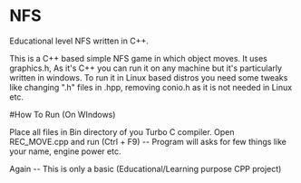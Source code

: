 # NFS
Educational level NFS written in C++.

This is a C++ based simple NFS game in which object moves.
It uses graphics.h, As it's C++ you can run it on any machine but it's particularly written in windows. To run it in Linux based distros you need some tweaks like changing ".h" files in .hpp, removing conio.h as it is not needed in Linux etc.

#How To Run (On WIndows)

Place all files in Bin directory of you Turbo C compiler.
Open REC_MOVE.cpp and run (Ctrl + F9) -- Program will asks for few things like your name, engine power etc.

Again -- This is only a basic (Educational/Learning purpose CPP project)

